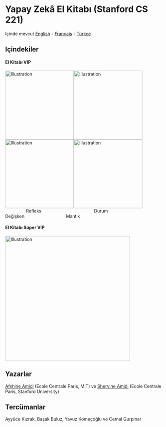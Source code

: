 # Yapay Zekâ El Kitabı (Stanford CS 221)

Içinde mevcut [English](https://github.com/afshinea/stanford-cs-221-artificial-intelligence/tree/master/en) - [Français](https://github.com/afshinea/stanford-cs-221-artificial-intelligence/tree/master/fr) - [Türkçe](https://github.com/afshinea/stanford-cs-221-artificial-intelligence/tree/master/tr)

## Içindekiler
#### El Kitabı VIP
<a href="https://github.com/afshinea/stanford-cs-221-artificial-intelligence/blob/master/tr/cheatsheet-reflex-models.pdf"><img src="https://stanford.edu/~shervine/teaching/cs-221/illustrations/cover/tr-001.png?" alt="Illustration" width="220px"/></a><a href="https://github.com/afshinea/stanford-cs-221-artificial-intelligence/blob/master/tr/cheatsheet-states-models.pdf"><img src="https://stanford.edu/~shervine/teaching/cs-221/illustrations/cover/tr-002.png?" alt="Illustration" width="220px"/></a><a href="https://github.com/afshinea/stanford-cs-221-artificial-intelligence/blob/master/tr/cheatsheet-variables-models.pdf"><img src="https://stanford.edu/~shervine/teaching/cs-221/illustrations/cover/tr-003.png" alt="Illustration" width="220px"/></a><a href="https://github.com/afshinea/stanford-cs-221-artificial-intelligence/blob/master/tr/cheatsheet-logic-models.pdf"><img src="https://stanford.edu/~shervine/teaching/cs-221/illustrations/cover/tr-004.png?" alt="Illustration" width="220px"/></a>
&nbsp;&nbsp;&nbsp;&nbsp;&nbsp;&nbsp;&nbsp;&nbsp;&nbsp;&nbsp;&nbsp;&nbsp;&nbsp;&nbsp;&nbsp;&nbsp; Refleks &nbsp;&nbsp;&nbsp;&nbsp;&nbsp;&nbsp;&nbsp;&nbsp;&nbsp;&nbsp;&nbsp;&nbsp;&nbsp;&nbsp;&nbsp;&nbsp;&nbsp;&nbsp;&nbsp;&nbsp;&nbsp;&nbsp;&nbsp;&nbsp;&nbsp;&nbsp;&nbsp;&nbsp;&nbsp;&nbsp;&nbsp;&nbsp;&nbsp;&nbsp;&nbsp;&nbsp;&nbsp;&nbsp;&nbsp;&nbsp;&nbsp; Durum &nbsp;&nbsp;&nbsp;&nbsp;&nbsp;&nbsp;&nbsp;&nbsp;&nbsp;&nbsp;&nbsp;&nbsp;&nbsp;&nbsp;&nbsp;&nbsp;&nbsp;&nbsp;&nbsp;&nbsp;&nbsp;&nbsp;&nbsp;&nbsp;&nbsp;&nbsp;&nbsp;&nbsp;&nbsp;&nbsp;&nbsp;&nbsp;&nbsp;&nbsp;&nbsp;&nbsp;&nbsp; Değişken &nbsp;&nbsp;&nbsp;&nbsp;&nbsp;&nbsp;&nbsp;&nbsp;&nbsp;&nbsp;&nbsp;&nbsp;&nbsp;&nbsp;&nbsp;&nbsp;&nbsp;&nbsp;&nbsp;&nbsp;&nbsp;&nbsp;&nbsp;&nbsp;&nbsp;&nbsp;&nbsp;&nbsp;&nbsp;&nbsp;&nbsp;&nbsp; Mantık


#### El Kitabı Super VIP
<a href="https://github.com/afshinea/stanford-cs-221-artificial-intelligence/blob/master/tr/super-cheatsheet-artificial-intelligence.pdf"><img src="https://stanford.edu/~shervine/teaching/cs-221/illustrations/cover/tr-005.png#1" alt="Illustration" width="400px"/></a>

## Yazarlar
[Afshine Amidi](https://twitter.com/afshinea) (Ecole Centrale Paris, MIT) ve [Shervine Amidi](https://twitter.com/shervinea) (Ecole Centrale Paris, Stanford University)

## Tercümanlar
Ayyüce Kızrak, Başak Buluz, Yavuz Kömeçoğlu ve Cemal Gurpinar
